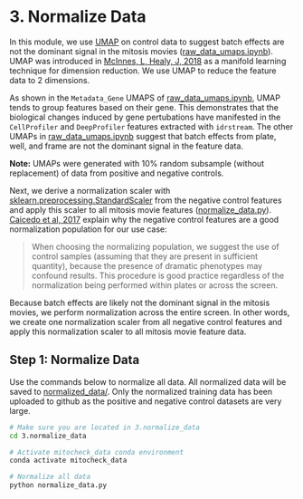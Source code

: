 # 3. Normalize Data

In this module, we use [UMAP](https://github.com/lmcinnes/umap) on control data to suggest batch effects are not the dominant signal in the mitosis movies ([raw_data_umaps.ipynb](raw_data_umaps.ipynb)).
UMAP was introduced in [McInnes, L, Healy, J, 2018](https://arxiv.org/abs/1802.03426) as a manifold learning technique for dimension reduction.
We use UMAP to reduce the feature data to 2 dimensions.

As shown in the `Metadata_Gene` UMAPS of [raw_data_umaps.ipynb](raw_data_umaps.ipynb), UMAP tends to group features based on their gene.
This demonstrates that the biological changes induced by gene pertubations have manifested in the `CellProfiler` and `DeepProfiler` features extracted with `idrstream`.
The other UMAPs in [raw_data_umaps.ipynb](raw_data_umaps.ipynb) suggest that batch effects from plate, well, and frame are not the dominant signal in the feature data.

**Note:** UMAPs were generated with 10% random subsample (without replacement) of data from positive and negative controls.

Next, we derive a normalization scaler with [sklearn.preprocessing.StandardScaler](https://scikit-learn.org/stable/modules/generated/sklearn.preprocessing.StandardScaler.html) from the negative control features and apply this scaler to all mitosis movie features ([normalize_data.py](normalize_data.py)).
[Caicedo et al, 2017](https://www.nature.com/articles/nmeth.4397) explain why the negative control features are a good normalization population for our use case:
> When choosing the normalizing population, we suggest the use of control samples (assuming that they are present in sufficient quantity), because the presence of dramatic phenotypes may confound results. This procedure is good practice regardless of the normalization being performed within plates or across the screen.

Because batch effects are likely not the dominant signal in the mitosis movies, we perform normalization across the entire screen.
In other words, we create one normalization scaler from all negative control features and apply this normalization scaler to all mitosis movie feature data.

## Step 1: Normalize Data

Use the commands below to normalize all data.
All normalized data will be saved to [normalized_data/](normalized_data/).
Only the normalized training data has been uploaded to github as the positive and negative control datasets are very large.

```sh
# Make sure you are located in 3.normalize_data
cd 3.normalize_data

# Activate mitocheck_data conda environment
conda activate mitocheck_data

# Normalize all data
python normalize_data.py
```
